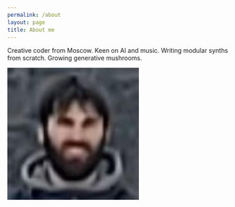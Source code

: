 ```yaml
---
permalink: /about
layout: page
title: About me
---
```


Creative coder from Moscow. Keen on AI and music. Writing modular synths from scratch. Growing generative mushrooms.

<img src="/assets/imgs/avatar.jpg" width="300px">
